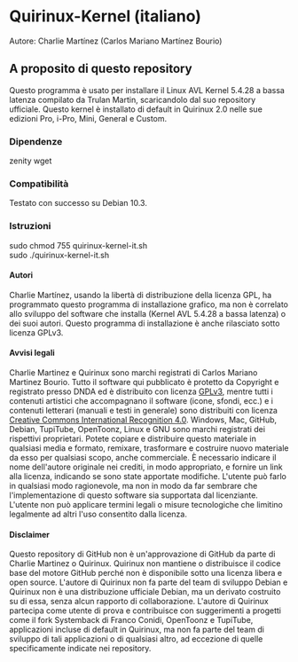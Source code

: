# Quirinux-Kernel (italiano)
Autore: Charlie Martínez (Carlos Mariano Martínez Bourio)
## A proposito di questo repository
Questo programma è usato per installare il Linux AVL Kernel 5.4.28 a bassa latenza compilato da Trulan Martin, scaricandolo dal suo repository ufficiale. Questo kernel è installato di default in Quirinux 2.0 nelle sue edizioni Pro, i-Pro, Mini, General e Custom. 
### Dipendenze
zenity
wget
### Compatibilità
Testato con successo su Debian 10.3. 
### Istruzioni
sudo chmod 755 quirinux-kernel-it.sh </br>
sudo ./quirinux-kernel-it.sh
#### Autori
Charlie Martínez, usando la libertà di distribuzione della licenza GPL, ha programmato questo programma di installazione grafico, ma non è correlato allo sviluppo del software che installa (Kernel AVL 5.4.28 a bassa latenza) o dei suoi autori. Questo programma di installazione è anche rilasciato sotto licenza GPLv3.
#### Avvisi legali
Charlie Martinez e Quirinux sono marchi registrati di Carlos Mariano Martinez Bourio. Tutto il software qui pubblicato è protetto da Copyright e registrato presso DNDA ed è distribuito con licenza <a href="https://lslspanish.github.io/translation_GPLv3_to_spanish/">GPLv3</a>, mentre tutti i contenuti artistici che accompagnano il software (icone, sfondi, ecc.) e i contenuti letterari (manuali e testi in generale) sono distribuiti con licenza <a href="https://creativecommons.org/licenses/by/4.0/deed.es">Creative Commons International Recognition 4.0</a>. Windows, Mac, GitHub, Debian, TupiTube, OpenToonz, Linux e GNU sono marchi registrati dei rispettivi proprietari.
Potete copiare e distribuire questo materiale in qualsiasi media e formato, remixare, trasformare e costruire nuovo materiale da esso per qualsiasi scopo, anche commerciale. È necessario indicare il nome dell'autore originale nei crediti, in modo appropriato, e fornire un link alla licenza, indicando se sono state apportate modifiche. L'utente può farlo in qualsiasi modo ragionevole, ma non in modo da far sembrare che l'implementazione di questo software sia supportata dal licenziante. L'utente non può applicare termini legali o misure tecnologiche che limitino legalmente ad altri l'uso consentito dalla licenza. 
#### Disclaimer
Questo repository di GitHub non è un'approvazione di GitHub da parte di Charlie Martinez o Quirinux. Quirinux non mantiene o distribuisce il codice base del motore GitHub perché non è disponibile sotto una licenza libera e open source.
L'autore di Quirinux non fa parte del team di sviluppo Debian e Quirinux non è una distribuzione ufficiale Debian, ma un derivato costruito su di essa, senza alcun rapporto di collaborazione. 
L'autore di Quirinux partecipa come utente di prova e contribuisce con suggerimenti a progetti come il fork Systemback di Franco Conidi, OpenToonz e TupiTube, applicazioni incluse di default in Quirinux, ma non fa parte del team di sviluppo di tali applicazioni o di qualsiasi altro, ad eccezione di quelle specificamente indicate nei repository.

